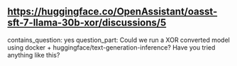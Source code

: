 ## https://huggingface.co/OpenAssistant/oasst-sft-7-llama-30b-xor/discussions/5

contains_question: yes
question_part: Could we run a XOR converted model using docker + huggingface/text-generation-inference? 
Have you tried anything like this?